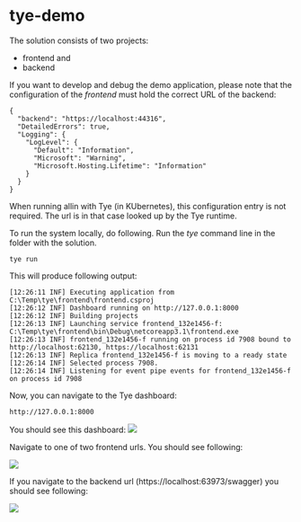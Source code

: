# tye-demo
The solution consists of two projects:
- frontend and
- backend

If you want to develop and debug the demo application, please note that the configuration of the *frontend* must hold the correct URL of the backend:

~~~
{
  "backend": "https://localhost:44316",
  "DetailedErrors": true,
  "Logging": {
    "LogLevel": {
      "Default": "Information",
      "Microsoft": "Warning",
      "Microsoft.Hosting.Lifetime": "Information"
    }
  }
}
~~~

When running allin with Tye (in KUbernetes), this configuration entry is not required. The url is in that case looked up by the Tye runtime.

To run the system locally, do following. Run the *tye* command line in the folder with the solution.

~~~
tye run
~~~

This will produce following output:

~~~
[12:26:11 INF] Executing application from C:\Temp\tye\frontend\frontend.csproj
[12:26:12 INF] Dashboard running on http://127.0.0.1:8000
[12:26:12 INF] Building projects
[12:26:13 INF] Launching service frontend_132e1456-f: C:\Temp\tye\frontend\bin\Debug\netcoreapp3.1\frontend.exe
[12:26:13 INF] frontend_132e1456-f running on process id 7908 bound to http://localhost:62130, https://localhost:62131
[12:26:13 INF] Replica frontend_132e1456-f is moving to a ready state
[12:26:14 INF] Selected process 7908.
[12:26:14 INF] Listening for event pipe events for frontend_132e1456-f on process id 7908
~~~

Now, you can navigate to the Tye dashboard:
~~~
http://127.0.0.1:8000
~~~

You should see this dashboard:
<img src='https://user-images.githubusercontent.com/1756871/94914236-e94cad80-04aa-11eb-9b73-4c749e17935a.png' />

Navigate to one of two frontend urls. You should see following:

<img src='https://user-images.githubusercontent.com/1756871/94919146-4436d280-04b4-11eb-98df-e60b436b814c.png' />

If you navigate to the backend url (https://localhost:63973/swagger) you should see following:

<img src='https://user-images.githubusercontent.com/1756871/94919339-a0015b80-04b4-11eb-9a0c-4aff6105ff14.png' />

